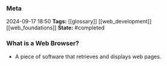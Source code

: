 ### Meta
2024-09-17 18:50
**Tags:** [[glossary]] [[web_development]] [[web_foundations]]
**State:** #completed 

### What is a Web Browser?
- A piece of software that retrieves and displays web pages.